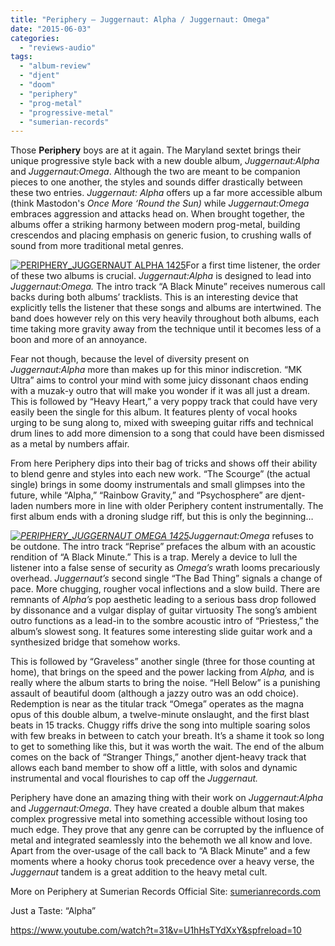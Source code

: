 ```yaml
---
title: "Periphery – Juggernaut: Alpha / Juggernaut: Omega"
date: "2015-06-03"
categories: 
  - "reviews-audio"
tags: 
  - "album-review"
  - "djent"
  - "doom"
  - "periphery"
  - "prog-metal"
  - "progressive-metal"
  - "sumerian-records"
---
```


Those **Periphery** boys are at it again. The Maryland sextet brings their unique progressive style back with a new double album, _Juggernaut:Alpha_ and _Juggernaut:Omega_. Although the two are meant to be companion pieces to one another, the styles and sounds differ drastically between these two entries. _Juggernaut: Alpha_ offers up a far more accessible album (think Mastodon's _Once More ‘Round the Sun)_ while _Juggernaut:Omega_ embraces aggression and attacks head on. When brought together, the albums offer a striking harmony between modern prog-metal, building crescendos and placing emphasis on generic fusion, to crushing walls of sound from more traditional metal genres.

[![PERIPHERY_JUGGERNAUT ALPHA 1425](https://hellbound.ca/wp-content/uploads/2015/06/PERIPHERY_JUGGERNAUT-ALPHA-1425-e1433211737985.jpg)](https://hellbound.ca/wp-content/uploads/2015/06/PERIPHERY_JUGGERNAUT-ALPHA-1425-e1433211737985.jpg)For a first time listener, the order of these two albums is crucial. _Juggernaut:Alpha_ is designed to lead into _Juggernaut:Omega._ The intro track “A Black Minute” receives numerous call backs during both albums’ tracklists. This is an interesting device that explicitly tells the listener that these songs and albums are intertwined. The band does however rely on this very heavily throughout both albums, each time taking more gravity away from the technique until it becomes less of a boon and more of an annoyance.

Fear not though, because the level of diversity present on _Juggernaut:Alpha_ more than makes up for this minor indiscretion. “MK Ultra” aims to control your mind with some juicy dissonant chaos ending with a muzak-y outro that will make you wonder if it was all just a dream. This is followed by “Heavy Heart,” a very poppy track that could have very easily been the single for this album. It features plenty of vocal hooks urging to be sung along to, mixed with sweeping guitar riffs and technical drum lines to add more dimension to a song that could have been dismissed as a metal by numbers affair.

From here Periphery dips into their bag of tricks and shows off their ability to blend genre and styles into each new work. “The Scourge” (the actual single) brings in some doomy instrumentals and small glimpses into the future, while “Alpha,” “Rainbow Gravity,” and “Psychosphere” are djent-laden numbers more in line with older Periphery content instrumentally. The first album ends with a droning sludge riff, but this is only the beginning…

_[![PERIPHERY_JUGGERNAUT OMEGA 1425](https://hellbound.ca/wp-content/uploads/2015/06/PERIPHERY_JUGGERNAUT-OMEGA-1425.jpg)](https://hellbound.ca/wp-content/uploads/2015/06/PERIPHERY_JUGGERNAUT-OMEGA-1425.jpg)Juggernaut:Omega_ refuses to be outdone. The intro track “Reprise” prefaces the album with an acoustic rendition of “A Black Minute.” This is a trap. Merely a device to lull the listener into a false sense of security as _Omega’s_ wrath looms precariously overhead. _Juggernaut’s_ second single “The Bad Thing” signals a change of pace. More chugging, rougher vocal inflections and a slow build. There are remnants of _Alpha’s_ pop aesthetic leading to a serious bass drop followed by dissonance and a vulgar display of guitar virtuosity The song’s ambient outro functions as a lead-in to the sombre acoustic intro of “Priestess,” the album’s slowest song. It features some interesting slide guitar work and a synthesized bridge that somehow works.

This is followed by “Graveless” another single (three for those counting at home), that brings on the speed and the power lacking from _Alpha,_ and is really where the album starts to bring the noise. “Hell Below” is a punishing assault of beautiful doom (although a jazzy outro was an odd choice). Redemption is near as the titular track “Omega” operates as the magna opus of this double album, a twelve-minute onslaught, and the first blast beats in 15 tracks. Chuggy riffs drive the song into multiple soaring solos with few breaks in between to catch your breath. It’s a shame it took so long to get to something like this, but it was worth the wait. The end of the album comes on the back of “Stranger Things,” another djent-heavy track that allows each band member to show off a little, with solos and dynamic instrumental and vocal flourishes to cap off the _Juggernaut._

Periphery have done an amazing thing with their work on _Juggernaut:Alpha_ and _Juggernaut:Omega_. They have created a double album that makes complex progressive metal into something accessible without losing too much edge. They prove that any genre can be corrupted by the influence of metal and integrated seamlessly into the behemoth we all know and love. Apart from the over-usage of the call back to “A Black Minute” and a few moments where a hooky chorus took precedence over a heavy verse, the _Juggernaut_ tandem is a great addition to the heavy metal cult.

More on Periphery at Sumerian Records Official Site: [sumerianrecords.com](http://sumerianrecords.com/artist/details/id:14/)

Just a Taste: “Alpha”

https://www.youtube.com/watch?t=31&v=U1hHsTYdXxY&spfreload=10
